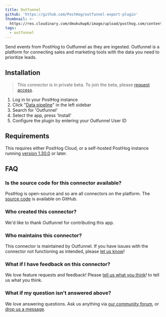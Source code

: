 ```yaml
---
title: Outfunnel
github: 'https://github.com/PostHog/outfunnel-export-plugin'
thumbnail: >-
  https://res.cloudinary.com/dmukukwp6/image/upload/posthog.com/contents/cdp/thumbnails/outfunnel-logo.png
tags:
  - outfunnel
---
```


Send events from PostHog to Outfunnel as they are ingested. Outfunnel is a platform for connecting sales and marketing tools with the data you need to prioritize leads. 

## Installation

> This connector is in private beta. To join the beta, please [request access](https://app.posthog.com/feature_flags#supportModal=support%3Aapps).

1. Log in to your PostHog instance
2.  Click "[Data pipeline](https://us.posthog.com/apps)" in the left sidebar
3. Search for 'Outfunnel'
4. Select the app, press 'Install'
5. Configure the plugin by entering your Outfunnel User ID

## Requirements

This requires either PostHog Cloud, or a self-hosted PostHog instance running [version 1.30.0](https://posthog.com/blog/the-posthog-array-1-30-0) or later.

## FAQ

### Is the source code for this connector available?

PostHog is open-source and so are all connectors on the platform. The [source code](https://github.com/PostHog/outfunnel-export-pluginn) is available on GitHub.

### Who created this connector?

We'd like to thank Outfunnel for contributing this app.

### Who maintains this connector?

This connector is maintained by Outfunnel. If you have issues with the connector not functioning as intended, please [let us know](http://app.posthog.com/home#supportModal)!

### What if I have feedback on this connector?

We love feature requests and feedback! Please [tell us what you think](http://app.posthog.com/home#supportModal)! to tell us what you think.

### What if my question isn't answered above?

We love answering questions. Ask us anything via [our community forum](/questions), or [drop us a message](http://app.posthog.com/home#supportModal). 
